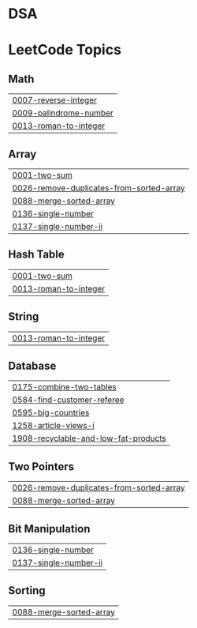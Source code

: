 # DSA
<!---LeetCode Topics Start-->
# LeetCode Topics
## Math
|  |
| ------- |
| [0007-reverse-integer](https://github.com/rohitsin28/DSA/tree/master/0007-reverse-integer) |
| [0009-palindrome-number](https://github.com/rohitsin28/DSA/tree/master/0009-palindrome-number) |
| [0013-roman-to-integer](https://github.com/rohitsin28/DSA/tree/master/0013-roman-to-integer) |
## Array
|  |
| ------- |
| [0001-two-sum](https://github.com/rohitsin28/DSA/tree/master/0001-two-sum) |
| [0026-remove-duplicates-from-sorted-array](https://github.com/rohitsin28/DSA/tree/master/0026-remove-duplicates-from-sorted-array) |
| [0088-merge-sorted-array](https://github.com/rohitsin28/DSA/tree/master/0088-merge-sorted-array) |
| [0136-single-number](https://github.com/rohitsin28/DSA/tree/master/0136-single-number) |
| [0137-single-number-ii](https://github.com/rohitsin28/DSA/tree/master/0137-single-number-ii) |
## Hash Table
|  |
| ------- |
| [0001-two-sum](https://github.com/rohitsin28/DSA/tree/master/0001-two-sum) |
| [0013-roman-to-integer](https://github.com/rohitsin28/DSA/tree/master/0013-roman-to-integer) |
## String
|  |
| ------- |
| [0013-roman-to-integer](https://github.com/rohitsin28/DSA/tree/master/0013-roman-to-integer) |
## Database
|  |
| ------- |
| [0175-combine-two-tables](https://github.com/rohitsin28/DSA/tree/master/0175-combine-two-tables) |
| [0584-find-customer-referee](https://github.com/rohitsin28/DSA/tree/master/0584-find-customer-referee) |
| [0595-big-countries](https://github.com/rohitsin28/DSA/tree/master/0595-big-countries) |
| [1258-article-views-i](https://github.com/rohitsin28/DSA/tree/master/1258-article-views-i) |
| [1908-recyclable-and-low-fat-products](https://github.com/rohitsin28/DSA/tree/master/1908-recyclable-and-low-fat-products) |
## Two Pointers
|  |
| ------- |
| [0026-remove-duplicates-from-sorted-array](https://github.com/rohitsin28/DSA/tree/master/0026-remove-duplicates-from-sorted-array) |
| [0088-merge-sorted-array](https://github.com/rohitsin28/DSA/tree/master/0088-merge-sorted-array) |
## Bit Manipulation
|  |
| ------- |
| [0136-single-number](https://github.com/rohitsin28/DSA/tree/master/0136-single-number) |
| [0137-single-number-ii](https://github.com/rohitsin28/DSA/tree/master/0137-single-number-ii) |
## Sorting
|  |
| ------- |
| [0088-merge-sorted-array](https://github.com/rohitsin28/DSA/tree/master/0088-merge-sorted-array) |
<!---LeetCode Topics End-->